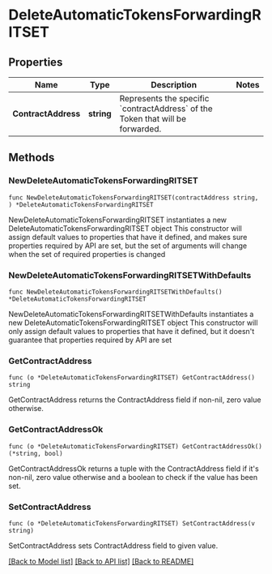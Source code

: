 # DeleteAutomaticTokensForwardingRITSET

## Properties

Name | Type | Description | Notes
------------ | ------------- | ------------- | -------------
**ContractAddress** | **string** | Represents the specific &#x60;contractAddress&#x60; of the Token that will be forwarded. | 

## Methods

### NewDeleteAutomaticTokensForwardingRITSET

`func NewDeleteAutomaticTokensForwardingRITSET(contractAddress string, ) *DeleteAutomaticTokensForwardingRITSET`

NewDeleteAutomaticTokensForwardingRITSET instantiates a new DeleteAutomaticTokensForwardingRITSET object
This constructor will assign default values to properties that have it defined,
and makes sure properties required by API are set, but the set of arguments
will change when the set of required properties is changed

### NewDeleteAutomaticTokensForwardingRITSETWithDefaults

`func NewDeleteAutomaticTokensForwardingRITSETWithDefaults() *DeleteAutomaticTokensForwardingRITSET`

NewDeleteAutomaticTokensForwardingRITSETWithDefaults instantiates a new DeleteAutomaticTokensForwardingRITSET object
This constructor will only assign default values to properties that have it defined,
but it doesn't guarantee that properties required by API are set

### GetContractAddress

`func (o *DeleteAutomaticTokensForwardingRITSET) GetContractAddress() string`

GetContractAddress returns the ContractAddress field if non-nil, zero value otherwise.

### GetContractAddressOk

`func (o *DeleteAutomaticTokensForwardingRITSET) GetContractAddressOk() (*string, bool)`

GetContractAddressOk returns a tuple with the ContractAddress field if it's non-nil, zero value otherwise
and a boolean to check if the value has been set.

### SetContractAddress

`func (o *DeleteAutomaticTokensForwardingRITSET) SetContractAddress(v string)`

SetContractAddress sets ContractAddress field to given value.



[[Back to Model list]](../README.md#documentation-for-models) [[Back to API list]](../README.md#documentation-for-api-endpoints) [[Back to README]](../README.md)


